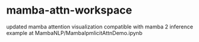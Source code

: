 # mamba-attn-workspace
updated mamba attention visualization compatible with mamba 2
inference example at MambaNLP/MambaIpmlicitAttnDemo.ipynb
